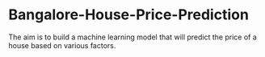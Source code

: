 # Bangalore-House-Price-Prediction
 The aim is to build a machine learning model that will predict the price of a house based on various factors.
